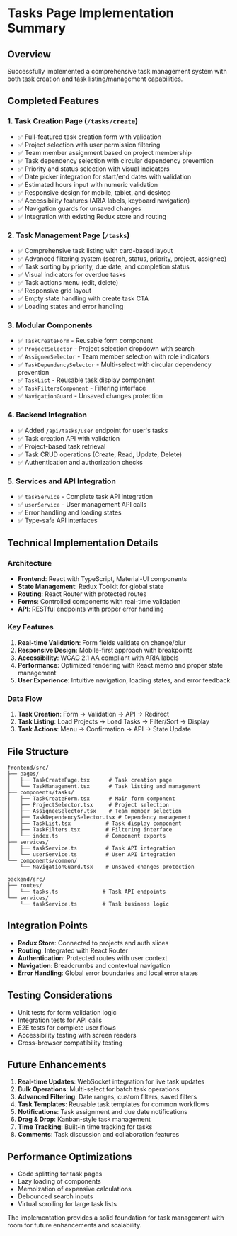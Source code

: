 # Tasks Page Implementation Summary

## Overview
Successfully implemented a comprehensive task management system with both task creation and task listing/management capabilities.

## Completed Features

### 1. Task Creation Page (`/tasks/create`)
- ✅ Full-featured task creation form with validation
- ✅ Project selection with user permission filtering
- ✅ Team member assignment based on project membership
- ✅ Task dependency selection with circular dependency prevention
- ✅ Priority and status selection with visual indicators
- ✅ Date picker integration for start/end dates with validation
- ✅ Estimated hours input with numeric validation
- ✅ Responsive design for mobile, tablet, and desktop
- ✅ Accessibility features (ARIA labels, keyboard navigation)
- ✅ Navigation guards for unsaved changes
- ✅ Integration with existing Redux store and routing

### 2. Task Management Page (`/tasks`)
- ✅ Comprehensive task listing with card-based layout
- ✅ Advanced filtering system (search, status, priority, project, assignee)
- ✅ Task sorting by priority, due date, and completion status
- ✅ Visual indicators for overdue tasks
- ✅ Task actions menu (edit, delete)
- ✅ Responsive grid layout
- ✅ Empty state handling with create task CTA
- ✅ Loading states and error handling

### 3. Modular Components
- ✅ `TaskCreateForm` - Reusable form component
- ✅ `ProjectSelector` - Project selection dropdown with search
- ✅ `AssigneeSelector` - Team member selection with role indicators
- ✅ `TaskDependencySelector` - Multi-select with circular dependency prevention
- ✅ `TaskList` - Reusable task display component
- ✅ `TaskFiltersComponent` - Filtering interface
- ✅ `NavigationGuard` - Unsaved changes protection

### 4. Backend Integration
- ✅ Added `/api/tasks/user` endpoint for user's tasks
- ✅ Task creation API with validation
- ✅ Project-based task retrieval
- ✅ Task CRUD operations (Create, Read, Update, Delete)
- ✅ Authentication and authorization checks

### 5. Services and API Integration
- ✅ `taskService` - Complete task API integration
- ✅ `userService` - User management API calls
- ✅ Error handling and loading states
- ✅ Type-safe API interfaces

## Technical Implementation Details

### Architecture
- **Frontend**: React with TypeScript, Material-UI components
- **State Management**: Redux Toolkit for global state
- **Routing**: React Router with protected routes
- **Forms**: Controlled components with real-time validation
- **API**: RESTful endpoints with proper error handling

### Key Features
1. **Real-time Validation**: Form fields validate on change/blur
2. **Responsive Design**: Mobile-first approach with breakpoints
3. **Accessibility**: WCAG 2.1 AA compliant with ARIA labels
4. **Performance**: Optimized rendering with React.memo and proper state management
5. **User Experience**: Intuitive navigation, loading states, and error feedback

### Data Flow
1. **Task Creation**: Form → Validation → API → Redirect
2. **Task Listing**: Load Projects → Load Tasks → Filter/Sort → Display
3. **Task Actions**: Menu → Confirmation → API → State Update

## File Structure
```
frontend/src/
├── pages/
│   ├── TaskCreatePage.tsx      # Task creation page
│   └── TaskManagement.tsx      # Task listing and management
├── components/tasks/
│   ├── TaskCreateForm.tsx      # Main form component
│   ├── ProjectSelector.tsx     # Project selection
│   ├── AssigneeSelector.tsx    # Team member selection
│   ├── TaskDependencySelector.tsx # Dependency management
│   ├── TaskList.tsx           # Task display component
│   ├── TaskFilters.tsx        # Filtering interface
│   └── index.ts               # Component exports
├── services/
│   ├── taskService.ts         # Task API integration
│   └── userService.ts         # User API integration
└── components/common/
    └── NavigationGuard.tsx    # Unsaved changes protection

backend/src/
├── routes/
│   └── tasks.ts              # Task API endpoints
└── services/
    └── taskService.ts        # Task business logic
```

## Integration Points
- **Redux Store**: Connected to projects and auth slices
- **Routing**: Integrated with React Router
- **Authentication**: Protected routes with user context
- **Navigation**: Breadcrumbs and contextual navigation
- **Error Handling**: Global error boundaries and local error states

## Testing Considerations
- Unit tests for form validation logic
- Integration tests for API calls
- E2E tests for complete user flows
- Accessibility testing with screen readers
- Cross-browser compatibility testing

## Future Enhancements
1. **Real-time Updates**: WebSocket integration for live task updates
2. **Bulk Operations**: Multi-select for batch task operations
3. **Advanced Filtering**: Date ranges, custom filters, saved filters
4. **Task Templates**: Reusable task templates for common workflows
5. **Notifications**: Task assignment and due date notifications
6. **Drag & Drop**: Kanban-style task management
7. **Time Tracking**: Built-in time tracking for tasks
8. **Comments**: Task discussion and collaboration features

## Performance Optimizations
- Code splitting for task pages
- Lazy loading of components
- Memoization of expensive calculations
- Debounced search inputs
- Virtual scrolling for large task lists

The implementation provides a solid foundation for task management with room for future enhancements and scalability.